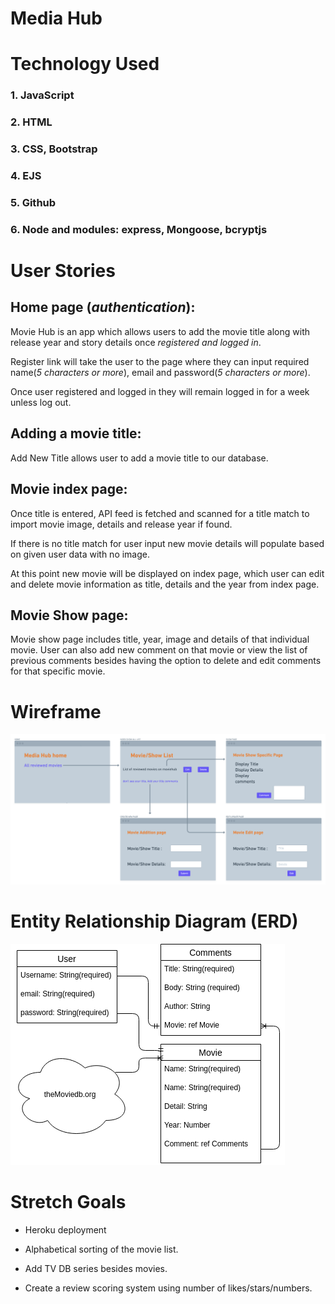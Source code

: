 # Media Hub

# Technology Used

###     1. JavaScript
###     2. HTML
###     3. CSS, Bootstrap
###     4. EJS
###     5. Github
###     6. Node and modules: express, Mongoose, bcryptjs


# User Stories

## Home page (*authentication*):

Movie Hub is an app which allows users to add the movie title along with release year and story details once *registered and logged in*.

Register link will take the user to the page where they can input required name(*5 characters or more*), email and password(*5 characters or more*). 

Once user registered and logged in they will remain logged in for a week unless log out.

## Adding a movie title:

Add New Title allows user to add a movie title to our database. 

## Movie index page:

Once title is entered, API feed is fetched and scanned for a title match to import movie image, details and release year if found.

If there is no title match for user input new movie details will populate based on given user data with no image.

At this point new movie will be displayed on index page, which user can edit and delete movie information as title, details and the year from index page.

## Movie Show page:

Movie show page includes title, year, image and details of that individual movie.
User can also add new comment on that movie or view the list of previous comments besides having the option to delete and edit comments for that specific movie. 





# Wireframe 
![wireframe](./wireframe.png "wireframe")

# Entity Relationship Diagram (ERD)
![ERD](./public/resources/ERD1.png "ERD")

# Stretch Goals 

- Heroku deployment

- Alphabetical sorting of the movie list.


- Add TV DB series besides movies.


- Create a review scoring system using number of likes/stars/numbers.